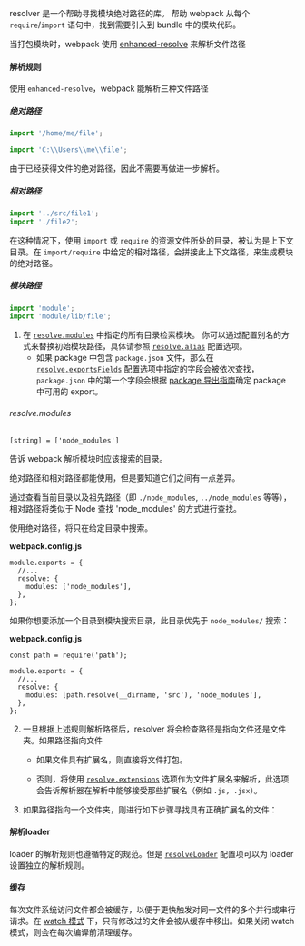 resolver 是一个帮助寻找模块绝对路径的库。 帮助 webpack 从每个 `require`/`import` 语句中，找到需要引入到 bundle 中的模块代码。

当打包模块时，webpack 使用 [enhanced-resolve](https://github.com/webpack/enhanced-resolve) 来解析文件路径



#### 解析规则

使用 `enhanced-resolve`，webpack 能解析三种文件路径

##### 绝对路径 

```js
import '/home/me/file';

import 'C:\\Users\\me\\file';
```

由于已经获得文件的绝对路径，因此不需要再做进一步解析。

##### 相对路径

```js
import '../src/file1';
import './file2';
```

在这种情况下，使用 `import` 或 `require` 的资源文件所处的目录，被认为是上下文目录。在 `import/require` 中给定的相对路径，会拼接此上下文路径，来生成模块的绝对路径。

##### 模块路径 

```js
import 'module';
import 'module/lib/file';
```

1. 在 [`resolve.modules`](https://webpack.docschina.org/configuration/resolve/#resolvemodules) 中指定的所有目录检索模块。 你可以通过配置别名的方式来替换初始模块路径，具体请参照 [`resolve.alias`](https://webpack.docschina.org/configuration/resolve/#resolvealias) 配置选项。
   - 如果 package 中包含 `package.json` 文件，那么在 [`resolve.exportsFields`](https://webpack.docschina.org/configuration/resolve/#resolveexportsfields) 配置选项中指定的字段会被依次查找，`package.json` 中的第一个字段会根据 [package 导出指南](https://webpack.docschina.org/guides/package-exports/)确定 package 中可用的 export。

###### resolve.modules

```
[string] = ['node_modules']
```

告诉 webpack 解析模块时应该搜索的目录。

绝对路径和相对路径都能使用，但是要知道它们之间有一点差异。

通过查看当前目录以及祖先路径（即 `./node_modules`, `../node_modules` 等等）， 相对路径将类似于 Node 查找 'node_modules' 的方式进行查找。

使用绝对路径，将只在给定目录中搜索。

**webpack.config.js**

```
module.exports = {
  //...
  resolve: {
    modules: ['node_modules'],
  },
};
```

如果你想要添加一个目录到模块搜索目录，此目录优先于 `node_modules/` 搜索：

**webpack.config.js**

```
const path = require('path');

module.exports = {
  //...
  resolve: {
    modules: [path.resolve(__dirname, 'src'), 'node_modules'],
  },
};
```



2. 一旦根据上述规则解析路径后，resolver 将会检查路径是指向文件还是文件夹。如果路径指向文件

   - 如果文件具有扩展名，则直接将文件打包。

   - 否则，将使用 [`resolve.extensions`](https://webpack.docschina.org/configuration/resolve/#resolveextensions) 选项作为文件扩展名来解析，此选项会告诉解析器在解析中能够接受那些扩展名（例如 `.js`，`.jsx`）。



3. 如果路径指向一个文件夹，则进行如下步骤寻找具有正确扩展名的文件：



#### 解析loader

loader 的解析规则也遵循特定的规范。但是 [`resolveLoader`](https://webpack.docschina.org/configuration/resolve/#resolveloader) 配置项可以为 loader 设置独立的解析规则。



#### 缓存

每次文件系统访问文件都会被缓存，以便于更快触发对同一文件的多个并行或串行请求。在 [watch 模式](https://webpack.docschina.org/configuration/watch/#watch) 下，只有修改过的文件会被从缓存中移出。如果关闭 watch 模式，则会在每次编译前清理缓存。

